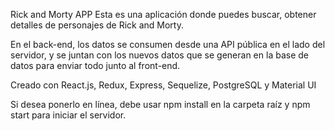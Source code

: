 Rick and Morty APP
Esta es una aplicación donde puedes buscar, obtener detalles de personajes de Rick and Morty.

En el back-end, los datos se consumen desde una API pública en el lado del servidor, y se juntan con los nuevos datos que se generan en la base de datos para enviar todo junto al front-end.

Creado con React.js, Redux, Express, Sequelize, PostgreSQL y Material UI

Si desea ponerlo en línea, debe usar npm install en la carpeta raíz y npm start para iniciar el servidor.